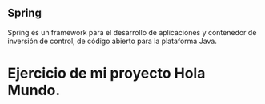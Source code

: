 ## Spring
Spring es un framework para el desarrollo de aplicaciones y contenedor de inversión de control, de código abierto para la plataforma Java.
# Ejercicio de mi  proyecto Hola Mundo.
